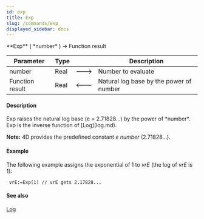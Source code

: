 ```yaml
---
id: exp
title: Exp
slug: /commands/exp
displayed_sidebar: docs
---
```


<!--REF #_command_.Exp.Syntax-->**Exp** ( *number* ) -> Function result<!-- END REF-->
<!--REF #_command_.Exp.Params-->
| Parameter | Type |  | Description |
| --- | --- | --- | --- |
| number | Real | &#x1F852; | Number to evaluate |
| Function result | Real | &#x1F850; | Natural log base by the power of number |

<!-- END REF-->

#### Description 

<!--REF #_command_.Exp.Summary-->Exp raises the natural log base (e = 2.71828...) by the power of *number*.<!-- END REF--> Exp is the inverse function of [Log](log.md).

**Note:** 4D provides the predefined constant *e number* (2.71828...).

#### Example 

The following example assigns the exponential of 1 to *vrE* (the log of *vrE* is 1):

```4d
 vrE:=Exp(1) // vrE gets 2.17828...
```

#### See also 

[Log](log.md)  
